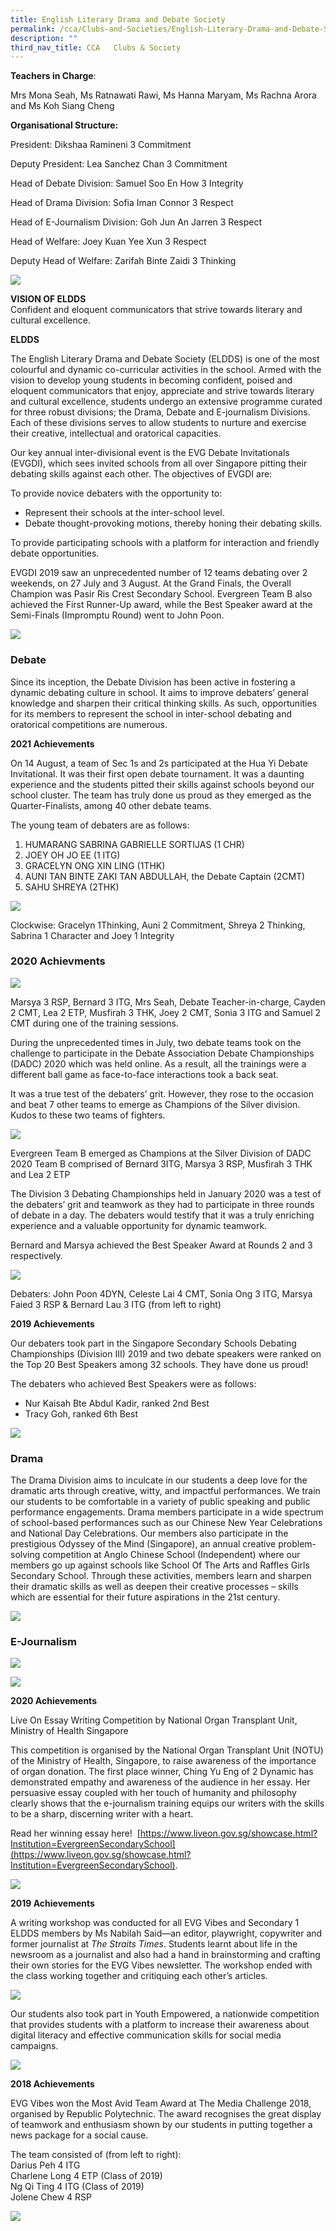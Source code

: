 ```yaml
---
title: English Literary Drama and Debate Society
permalink: /cca/Clubs-and-Societies/English-Literary-Drama-and-Debate-Society/
description: ""
third_nav_title: CCA   Clubs & Society
---
```

**Teachers in Charge**:

Mrs Mona Seah, Ms Ratnawati Rawi, Ms Hanna Maryam, Ms Rachna Arora and Ms Koh Siang Cheng

**Organisational Structure:**

President: Dikshaa Ramineni 3 Commitment

Deputy President: Lea Sanchez Chan 3 Commitment

Head of Debate Division: Samuel Soo En How 3 Integrity

Head of Drama Division: Sofia Iman Connor 3 Respect

Head of E-Journalism Division: Goh Jun An Jarren 3 Respect

Head of Welfare: Joey Kuan Yee Xun 3 Respect

Deputy Head of Welfare: Zarifah Binte Zaidi 3 Thinking

![](/images/Our%20Curriculum/CCA/Clubs%20and%20Societies/English%20Literary%20Drama/E1.jpg)

**VISION OF ELDDS**  
Confident and eloquent communicators that strive towards literary and cultural excellence.

**ELDDS**

The English Literary Drama and Debate Society (ELDDS) is one of the most colourful and dynamic co-curricular activities in the school. Armed with the vision to develop young students in becoming confident, poised and eloquent communicators that enjoy, appreciate and strive towards literary and cultural excellence, students undergo an extensive programme curated for three robust divisions; the Drama, Debate and E-journalism Divisions. Each of these divisions serves to allow students to nurture and exercise their creative, intellectual and oratorical capacities.

Our key annual inter-divisional event is the EVG Debate Invitationals (EVGDI), which sees invited schools from all over Singapore pitting their debating skills against each other. The objectives of EVGDI are:

To provide novice debaters with the opportunity to:

*   Represent their schools at the inter-school level.
*   Debate thought-provoking motions, thereby honing their debating skills.

To provide participating schools with a platform for interaction and friendly debate opportunities.

EVGDI 2019 saw an unprecedented number of 12 teams debating over 2 weekends, on 27 July and 3 August. At the Grand Finals, the Overall Champion was Pasir Ris Crest Secondary School. Evergreen Team B also achieved the First Runner-Up award, while the Best Speaker award at the Semi-Finals (Impromptu Round) went to John Poon.

![](/images/Our%20Curriculum/CCA/Clubs%20and%20Societies/English%20Literary%20Drama/E2.jpg)


### **Debate**

Since its inception, the Debate Division has been active in fostering a dynamic debating culture in school. It aims to improve debaters’ general knowledge and sharpen their critical thinking skills. As such, opportunities for its members to represent the school in inter-school debating and oratorical competitions are numerous.

**2021 Achievements**

On 14 August, a team of Sec 1s and 2s participated at the Hua Yi Debate Invitational. It was their first open debate tournament. It was a daunting experience and the students pitted their skills against schools beyond our school cluster. The team has truly done us proud as they emerged as the Quarter-Finalists, among 40 other debate teams.

The young team of debaters are as follows:

1.  HUMARANG SABRINA GABRIELLE SORTIJAS (1 CHR)
2.  JOEY OH JO EE (1 ITG)
3.  GRACELYN ONG XIN LING (1THK)
4.  AUNI TAN BINTE ZAKI TAN ABDULLAH, the Debate Captain (2CMT)
5.  SAHU SHREYA (2THK)

![](/images/Our%20Curriculum/CCA/Clubs%20and%20Societies/English%20Literary%20Drama/E3.jpeg)


Clockwise: Gracelyn 1Thinking, Auni 2 Commitment, Shreya 2 Thinking, Sabrina 1 Character and Joey 1 Integrity

### **2020 Achievments**

![](/images/Our%20Curriculum/CCA/Clubs%20and%20Societies/English%20Literary%20Drama/E4.jpg)


Marsya 3 RSP, Bernard 3 ITG, Mrs Seah, Debate Teacher-in-charge, Cayden 2 CMT, Lea 2 ETP, Musfirah 3 THK, Joey 2 CMT, Sonia 3 ITG and Samuel 2 CMT during one of the training sessions.

During the unprecedented times in July, two debate teams took on the challenge to participate in the Debate Association Debate Championships (DADC) 2020 which was held online. As a result, all the trainings were a different ball game as face-to-face interactions took a back seat.

It was a true test of the debaters’ grit. However, they rose to the occasion and beat 7 other teams to emerge as Champions of the Silver division. Kudos to these two teams of fighters.

![](/images/Our%20Curriculum/CCA/Clubs%20and%20Societies/English%20Literary%20Drama/E5.jpg)


Evergreen Team B emerged as Champions at the Silver Division of DADC 2020 Team B comprised of Bernard 3ITG, Marsya 3 RSP, Musfirah 3 THK and Lea 2 ETP

The Division 3 Debating Championships held in January 2020 was a test of the debaters’ grit and teamwork as they had to participate in three rounds of debate in a day. The debaters would testify that it was a truly enriching experience and a valuable opportunity for dynamic teamwork.

Bernard and Marsya achieved the Best Speaker Award at Rounds 2 and 3 respectively.

![](/images/Our%20Curriculum/CCA/Clubs%20and%20Societies/English%20Literary%20Drama/E6.jpg)


Debaters: John Poon 4DYN, Celeste Lai 4 CMT, Sonia Ong 3 ITG, Marsya Faied 3 RSP & Bernard Lau 3 ITG (from left to right)

**2019 Achievements**

Our debaters took part in the Singapore Secondary Schools Debating Championships (Division III) 2019 and two debate speakers were ranked on the Top 20 Best Speakers among 32 schools. They have done us proud!

The debaters who achieved Best Speakers were as follows:

*   Nur Kaisah Bte Abdul Kadir, ranked 2nd Best
*   Tracy Goh, ranked 6th Best

![](/images/Our%20Curriculum/CCA/Clubs%20and%20Societies/English%20Literary%20Drama/E7.png)


### Drama

The Drama Division aims to inculcate in our students a deep love for the dramatic arts through creative, witty, and impactful performances. We train our students to be comfortable in a variety of public speaking and public performance engagements. Drama members participate in a wide spectrum of school-based performances such as our Chinese New Year Celebrations and National Day Celebrations. Our members also participate in the prestigious Odyssey of the Mind (Singapore), an annual creative problem-solving competition at Anglo Chinese School (Independent) where our members go up against schools like School Of The Arts and Raffles Girls Secondary School. Through these activities, members learn and sharpen their dramatic skills as well as deepen their creative processes – skills which are essential for their future aspirations in the 21st century.

![](/images/Our%20Curriculum/CCA/Clubs%20and%20Societies/English%20Literary%20Drama/E8.png)


### **E-Journalism**

![](/images/Our%20Curriculum/CCA/Clubs%20and%20Societies/English%20Literary%20Drama/E9.png)

![](/images/Our%20Curriculum/CCA/Clubs%20and%20Societies/English%20Literary%20Drama/E10.png)


**2020 Achievements**

Live On Essay Writing Competition by National Organ Transplant Unit, Ministry of Health Singapore

This competition is organised by the National Organ Transplant Unit (NOTU) of the Ministry of Health, Singapore, to raise awareness of the importance of organ donation. The first place winner, Ching Yu Eng of 2 Dynamic has demonstrated empathy and awareness of the audience in her essay. Her persuasive essay coupled with her touch of humanity and philosophy clearly shows that the e-journalism training equips our writers with the skills to be a sharp, discerning writer with a heart. 

Read her winning essay here!  [https://www.liveon.gov.sg/showcase.html?Institution=EvergreenSecondarySchool](https://www.liveon.gov.sg/showcase.html?Institution=EvergreenSecondarySchool).

![](/images/Our%20Curriculum/CCA/Clubs%20and%20Societies/English%20Literary%20Drama/E11.jpg)


**2019 Achievements**

A writing workshop was conducted for all EVG Vibes and Secondary 1 ELDDS members by Ms Nabilah Said—an editor, playwright, copywriter and former journalist at _The Straits Times_. Students learnt about life in the newsroom as a journalist and also had a hand in brainstorming and crafting their own stories for the EVG Vibes newsletter. The workshop ended with the class working together and critiquing each other’s articles.

![](/images/Our%20Curriculum/CCA/Clubs%20and%20Societies/English%20Literary%20Drama/E12.png)


Our students also took part in Youth Empowered, a nationwide competition that provides students with a platform to increase their awareness about digital literacy and effective communication skills for social media campaigns.

![](/images/Our%20Curriculum/CCA/Clubs%20and%20Societies/English%20Literary%20Drama/E13.jpg)


**2018 Achievements**

EVG Vibes won the Most Avid Team Award at The Media Challenge 2018, organised by Republic Polytechnic. The award recognises the great display of teamwork and enthusiasm shown by our students in putting together a news package for a social cause.

The team consisted of (from left to right):  
Darius Peh 4 ITG  
Charlene Long 4 ETP (Class of 2019)  
Ng Qi Ting 4 ITG (Class of 2019)  
Jolene Chew 4 RSP

![](/images/Our%20Curriculum/CCA/Clubs%20and%20Societies/English%20Literary%20Drama/E14.png)